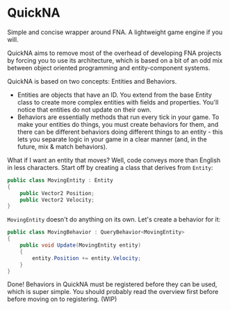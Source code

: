 # QuickNA
Simple and concise wrapper around FNA. A lightweight game engine if you will.

QuickNA aims to remove most of the overhead of developing FNA projects by forcing you to use its architecture, which is based on a bit of an odd mix between object oriented programming and entity-component systems.

QuickNA is based on two concepts: Entities and Behaviors.
- Entities are objects that have an ID. You extend from the base Entity class to create more complex entities with fields and properties. You'll notice that entities do not update on their own.
- Behaviors are essentially methods that run every tick in your game. To make your entities do things, you must create behaviors for them, and there can be different behaviors doing different things to an entity - this lets you separate logic in your game in a clear manner (and, in the future, mix & match behaviors).

What if I want an entity that moves? Well, code conveys more than English in less characters.
Start off by creating a class that derives from `Entity`:
```cs
public class MovingEntity : Entity
{
    public Vector2 Position;
    public Vector2 Velocity;
}
```

`MovingEntity` doesn't do anything on its own. Let's create a behavior for it:
```cs
public class MovingBehavior : QueryBehavior<MovingEntity>
{
    public void Update(MovingEntity entity)
    {
        entity.Position += entity.Velocity;
    }
}
```
Done! Behaviors in QuickNA must be registered before they can be used, which is super simple. You should probably read the overview first before before moving on to registering. (WIP)
